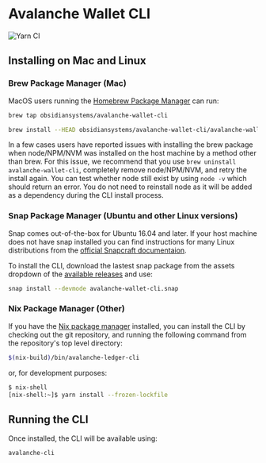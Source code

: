 # Avalanche Wallet CLI

![Yarn CI](https://github.com/obsidiansystems/avalanche-wallet-cli/workflows/Yarn%20CI/badge.svg?branch=master)

## Installing on Mac and Linux

### Brew Package Manager (Mac)

MacOS users running the [Homebrew Package Manager](www.brew.sh) can run:

```bash
brew tap obsidiansystems/avalanche-wallet-cli

brew install --HEAD obsidiansystems/avalanche-wallet-cli/avalanche-wallet-cli
```
In a few cases users have reported issues with installing the brew package when node/NPM/NVM was installed on the host machine by a method other than brew. For this issue, we recommend that you use `brew uninstall avalanche-wallet-cli`, completely remove node/NPM/NVM, and retry the install again. You can test whether node still exist by using `node -v` which should return an error. You do not need to reinstall node as it will be added as a dependency during the CLI install process.

### Snap Package Manager (Ubuntu and other Linux versions)

Snap comes out-of-the-box for Ubuntu 16.04 and later. If your host machine does not have snap installed you can find instructions for many Linux distributions from the [official Snapcraft documentaion](https://snapcraft.io/docs).

To install the CLI, download the lastest snap package from the assets dropdown of the [available releases](https://github.com/obsidiansystems/avalanche-wallet-cli/releases) and use:
```bash
snap install --devmode avalanche-wallet-cli.snap
```

### Nix Package Manager (Other)

If you have the [Nix package manager](https://nixos.org/) installed, you can install the CLI by checking out the git repository, and running the following command from the repository's top level directory:

```bash
$(nix-build)/bin/avalanche-ledger-cli
```
or, for development purposes:
```bash
$ nix-shell
[nix-shell:~]$ yarn install --frozen-lockfile
```

## Running the CLI
Once installed, the CLI will be available using:
```bash
avalanche-cli
```
